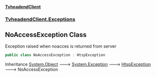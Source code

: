 #### [TvheadendClient](./index.md 'index')
### [TvheadendClient.Exceptions](./TvheadendClient-Exceptions.md 'TvheadendClient.Exceptions')
## NoAccessException Class
Exception raised when noacces is returned from server  
```csharp
public class NoAccessException : HtspException
```
Inheritance [System.Object](https://docs.microsoft.com/en-us/dotnet/api/System.Object 'System.Object') &#129106; [System.Exception](https://docs.microsoft.com/en-us/dotnet/api/System.Exception 'System.Exception') &#129106; [HtspException](./TvheadendClient-Exceptions-HtspException.md 'TvheadendClient.Exceptions.HtspException') &#129106; NoAccessException  
